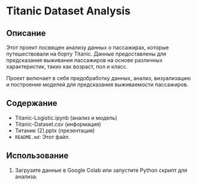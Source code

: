# Titanic Dataset Analysis

## Описание

Этот проект посвящен анализу данных о пассажирах, которые путешествовали на борту Titanic. Данные предоставлены для предсказания выживания пассажиров на основе различных характеристик, таких как возраст, пол и класс.

Проект включает в себя предобработку данных, анализ, визуализацию и построение моделей для предсказания выживаемости пассажиров.

## Содержание

- Titanic-Logistic.ipynb (анализ и модель)
- Titanic-Dataset.csv (информация)
- Титаник (2).pptx (презентация)
- `README.md`: Этот файл.



## Использование

1. Загрузите данные в Google Colab или запустите Python скрипт для анализа.
